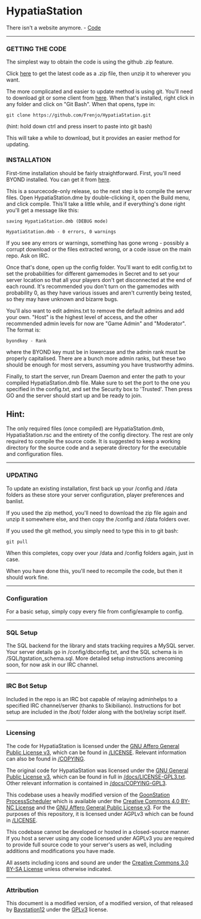# HypatiaStation

There isn't a website anymore. - [Code](https://github.com/Frenjo/HypatiaStation/)

---

### GETTING THE CODE
The simplest way to obtain the code is using the github .zip feature.

Click [here](https://github.com/Frenjo/HypatiaStation/archive/master.zip) to get the latest code as a .zip file, then unzip it to wherever you want.

The more complicated and easier to update method is using git. You'll need to download git or some client from [here](http://git-scm.com/). When that's installed, right click in any folder and click on "Git Bash". When that opens, type in:

	git clone https://github.com/Frenjo/HypatiaStation.git

(hint: hold down ctrl and press insert to paste into git bash)

This will take a while to download, but it provides an easier method for updating.

### INSTALLATION

First-time installation should be fairly straightforward. First, you'll need BYOND installed. You can get it from [here](http://www.byond.com/).

This is a sourcecode-only release, so the next step is to compile the server files. Open HypatiaStation.dme by double-clicking it, open the Build menu, and click compile. This'll take a little while, and if everything's done right you'll get a message like this:

	saving HypatiaStation.dmb (DEBUG mode)

	HypatiaStation.dmb - 0 errors, 0 warnings

If you see any errors or warnings, something has gone wrong - possibly a corrupt download or the files extracted wrong, or a code issue on the main repo.  Ask on IRC.

Once that's done, open up the config folder. You'll want to edit config.txt to set the probabilities for different gamemodes in Secret and to set your server location so that all your players don't get disconnected at the end of each round.  It's recommended you don't turn on the gamemodes with probability 0, as they have various issues and aren't currently being tested, so they may have unknown and bizarre bugs.

You'll also want to edit admins.txt to remove the default admins and add your own. "Host" is the highest level of access, and the other recommended admin levels for now are "Game Admin" and "Moderator". The format is:

	byondkey - Rank

where the BYOND key must be in lowercase and the admin rank must be properly capitalised.  There are a bunch more admin ranks, but these two should be enough for most servers, assuming you have trustworthy admins.

Finally, to start the server, run Dream Daemon and enter the path to your compiled HypatiaStation.dmb file.  Make sure to set the port to the one you  specified in the config.txt, and set the Security box to 'Trusted'.  Then press GO and the server should start up and be ready to join.

## Hint:

The only required files (once compiled) are HypatiaStation.dmb, HypatiaStation.rsc and the entirety of the config directory.  The rest are only required to compile the source code.  It is suggested to keep a working directory for the source code and a seperate directory for the executable and configuration files.

---

### UPDATING

To update an existing installation, first back up your /config and /data folders
as these store your server configuration, player preferences and banlist.

If you used the zip method, you'll need to download the zip file again and unzip it somewhere else, and then copy the /config and /data folders over.

If you used the git method, you simply need to type this in to git bash:

	git pull

When this completes, copy over your /data and /config folders again, just in case.

When you have done this, you'll need to recompile the code, but then it should work fine.

---

### Configuration

For a basic setup, simply copy every file from config/example to config.

---

### SQL Setup

The SQL backend for the library and stats tracking requires a MySQL server.  Your server details go in /config/dbconfig.txt, and the SQL schema is in /SQL/tgstation_schema.sql.  More detailed setup instructions arecoming soon, for now ask in our IRC channel.

---

### IRC Bot Setup

Included in the repo is an IRC bot capable of relaying adminhelps to a specified IRC channel/server (thanks to Skibiliano).  Instructions for bot setup are included in the /bot/ folder along with the bot/relay script itself.

---

### Licensing

The code for HypatiaStation is licensed under the [GNU Affero General Public License v3](https://www.gnu.org/licenses/agpl.html), which can be found in [/LICENSE](/LICENSE). Relevant information can also be found in [/COPYING](/COPYING).

The original code for HypatiaStation was licensed under the [GNU General Public License v3](https://www.gnu.org/licenses/gpl-3.0.html), which can be found in full in [/docs/LICENSE-GPL3.txt](/docs/LICENSE-GPL3.txt). Other relevant information is contained in [/docs/COPYING-GPL3](/docs/COPYING-GPL3).

This codebase uses a heavily modified version of the [GoonStation ProcessScheduler](https://github.com/goonstation/ProcessScheduler) which is available under the [Creative Commons 4.0 BY-NC License](https://creativecommons.org/licenses/by-nc/4.0/) and the [GNU Affero General Public License v3](https://www.gnu.org/licenses/agpl.html). For the purposes of this repository, it is licensed under AGPLv3 which can be found in [/LICENSE](/LICENSE).

This codebase cannot be developed or hosted in a closed-source manner. If you host a server using any code licensed under AGPLv3 you are required to provide full source code to your server's users as well, including additions and modifications you have made.

All assets including icons and sound are under the [Creative Commons 3.0 BY-SA License](https://creativecommons.org/licenses/by-sa/3.0/) unless otherwise indicated.

---

### Attribution

This document is a modified version, of a modified version, of that released by [Baystation12](http://baystation12.net) under the [GPLv3](https://www.gnu.org/licenses/gpl-3.0.html) license.